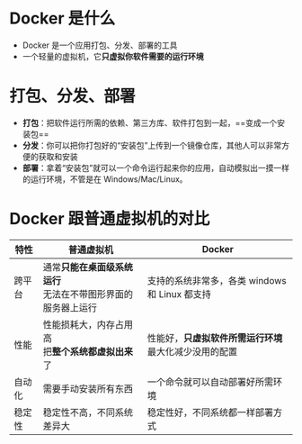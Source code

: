 # Docker 是什么
- Docker 是一个应用打包、分发、部署的工具
- 一个轻量的虚拟机，它**只虚拟你软件需要的运行环境**

# 打包、分发、部署
- **打包**：把软件运行所需的依赖、第三方库、软件打包到一起，==变成一个安装包==  
- **分发**：你可以把你打包好的“安装包”上传到一个镜像仓库，其他人可以非常方便的获取和安装  
- **部署**：拿着“安装包”就可以一个命令运行起来你的应用，自动模拟出一摸一样的运行环境，不管是在 Windows/Mac/Linux。

# Docker 跟普通虚拟机的对比
| 特性   | 普通虚拟机                                                       | Docker                                               |
| ------ | ---------------------------------------------------------------- | ---------------------------------------------------- |
| 跨平台 | 通常**只能在桌面级系统运行**<br>无法在不带图形界面的服务器上运行 | 支持的系统非常多，各类 windows 和 Linux 都支持       |
| 性能   | 性能损耗大，内存占用高<br>把**整个系统都虚拟出来**了           | 性能好，**只虚拟软件所需运行环境**<br>最大化减少没用的配置 |
| 自动化 | 需要手动安装所有东西                                             | 一个命令就可以自动部署好所需环境                     |
| 稳定性 | 稳定性不高，不同系统差异大                                       | 稳定性好，不同系统都一样部署方式                     |
